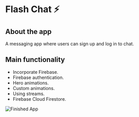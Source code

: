 
# Flash Chat ⚡️


## About the app

A messaging app where users can sign up and log in to chat.


## Main functionality

- Incorporate Firebase.
- Firebase authentication.
- Hero animations.
- Custom animations. 
- Using streams.
- Firebase Cloud Firestore.

![Finished App](https://github.com/arsalansasa/images/blob/main/flash_chat_demo.gif)
